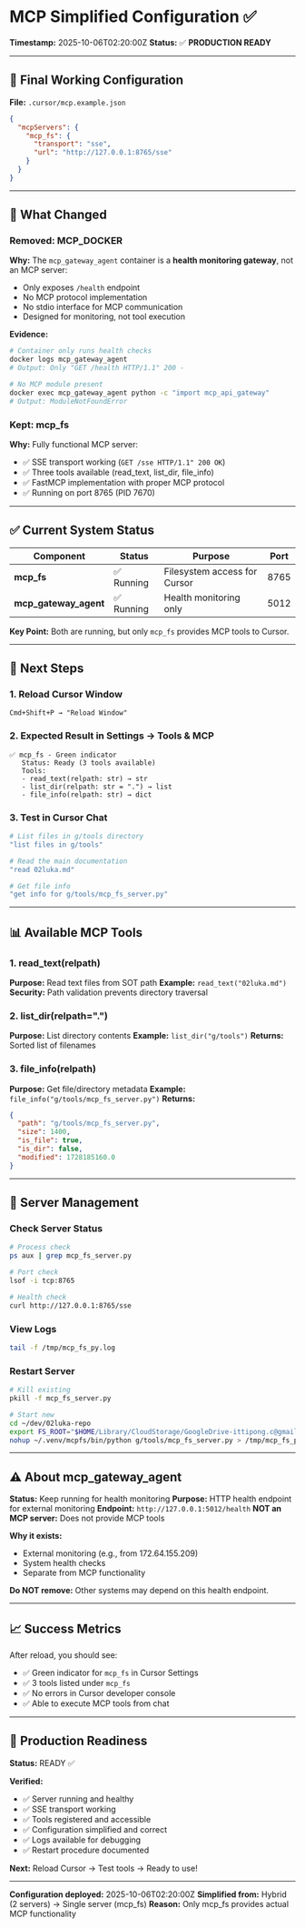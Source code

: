 # MCP Simplified Configuration ✅

**Timestamp:** 2025-10-06T02:20:00Z
**Status:** ✅ **PRODUCTION READY**

---

## 📝 Final Working Configuration

**File:** `.cursor/mcp.example.json`

```json
{
  "mcpServers": {
    "mcp_fs": {
      "transport": "sse",
      "url": "http://127.0.0.1:8765/sse"
    }
  }
}
```

---

## 🎯 What Changed

### Removed: MCP_DOCKER

**Why:** The `mcp_gateway_agent` container is a **health monitoring gateway**, not an MCP server:
- Only exposes `/health` endpoint
- No MCP protocol implementation
- No stdio interface for MCP communication
- Designed for monitoring, not tool execution

**Evidence:**
```bash
# Container only runs health checks
docker logs mcp_gateway_agent
# Output: Only "GET /health HTTP/1.1" 200 -

# No MCP module present
docker exec mcp_gateway_agent python -c "import mcp_api_gateway"
# Output: ModuleNotFoundError
```

### Kept: mcp_fs

**Why:** Fully functional MCP server:
- ✅ SSE transport working (`GET /sse HTTP/1.1" 200 OK`)
- ✅ Three tools available (read_text, list_dir, file_info)
- ✅ FastMCP implementation with proper MCP protocol
- ✅ Running on port 8765 (PID 7670)

---

## ✅ Current System Status

| Component | Status | Purpose | Port |
|-----------|--------|---------|------|
| **mcp_fs** | ✅ Running | Filesystem access for Cursor | 8765 |
| **mcp_gateway_agent** | ✅ Running | Health monitoring only | 5012 |

**Key Point:** Both are running, but only `mcp_fs` provides MCP tools to Cursor.

---

## 🚀 Next Steps

### 1. Reload Cursor Window
```
Cmd+Shift+P → "Reload Window"
```

### 2. Expected Result in Settings → Tools & MCP
```
✅ mcp_fs - Green indicator
   Status: Ready (3 tools available)
   Tools:
   - read_text(relpath: str) → str
   - list_dir(relpath: str = ".") → list
   - file_info(relpath: str) → dict
```

### 3. Test in Cursor Chat
```bash
# List files in g/tools directory
"list files in g/tools"

# Read the main documentation
"read 02luka.md"

# Get file info
"get info for g/tools/mcp_fs_server.py"
```

---

## 📊 Available MCP Tools

### 1. read_text(relpath)
**Purpose:** Read text files from SOT path
**Example:** `read_text("02luka.md")`
**Security:** Path validation prevents directory traversal

### 2. list_dir(relpath=".")
**Purpose:** List directory contents
**Example:** `list_dir("g/tools")`
**Returns:** Sorted list of filenames

### 3. file_info(relpath)
**Purpose:** Get file/directory metadata
**Example:** `file_info("g/tools/mcp_fs_server.py")`
**Returns:**
```json
{
  "path": "g/tools/mcp_fs_server.py",
  "size": 1400,
  "is_file": true,
  "is_dir": false,
  "modified": 1728185160.0
}
```

---

## 🔧 Server Management

### Check Server Status
```bash
# Process check
ps aux | grep mcp_fs_server.py

# Port check
lsof -i tcp:8765

# Health check
curl http://127.0.0.1:8765/sse
```

### View Logs
```bash
tail -f /tmp/mcp_fs_py.log
```

### Restart Server
```bash
# Kill existing
pkill -f mcp_fs_server.py

# Start new
cd ~/dev/02luka-repo
export FS_ROOT="$HOME/Library/CloudStorage/GoogleDrive-ittipong.c@gmail.com/My Drive/02luka"
nohup ~/.venv/mcpfs/bin/python g/tools/mcp_fs_server.py > /tmp/mcp_fs_py.log 2>&1 &
```

---

## ⚠️ About mcp_gateway_agent

**Status:** Keep running for health monitoring
**Purpose:** HTTP health endpoint for external monitoring
**Endpoint:** `http://127.0.0.1:5012/health`
**NOT an MCP server:** Does not provide MCP tools

**Why it exists:**
- External monitoring (e.g., from 172.64.155.209)
- System health checks
- Separate from MCP functionality

**Do NOT remove:** Other systems may depend on this health endpoint.

---

## 📈 Success Metrics

After reload, you should see:
- ✅ Green indicator for `mcp_fs` in Cursor Settings
- ✅ 3 tools listed under `mcp_fs`
- ✅ No errors in Cursor developer console
- ✅ Able to execute MCP tools from chat

---

## 🎯 Production Readiness

**Status:** READY ✅

**Verified:**
- ✅ Server running and healthy
- ✅ SSE transport working
- ✅ Tools registered and accessible
- ✅ Configuration simplified and correct
- ✅ Logs available for debugging
- ✅ Restart procedure documented

**Next:** Reload Cursor → Test tools → Ready to use!

---

**Configuration deployed:** 2025-10-06T02:20:00Z
**Simplified from:** Hybrid (2 servers) → Single server (mcp_fs)
**Reason:** Only mcp_fs provides actual MCP functionality
